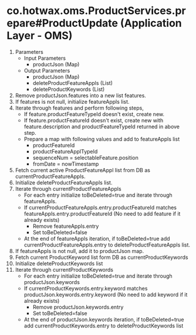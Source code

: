 # co.hotwax.oms.ProductServices.prepare#ProductUpdate (Application Layer - OMS)
1. Parameters
    * Input Parameters
        * productJson (Map)
    * Output Parameters
        * productJson (Map)
        * deleteProductFeatureAppls (List)
        * deleteProductKeywords (List)
2. Remove productJson.features into a new list features.
3. If features is not null, initialize featureAppls list.
4. Iterate through features and perform following steps,
    * If feature.productFeatureTypeId doesn't exist, create new.
    * If feature.productFeatureId doesn't exist, create new with feature.description and productFeatureTypeId returned in above step.
    * Prepare a map with following values and add to featureAppls list
        * productFeatureId
        * productFeatureApplTypeId
        * sequenceNum = selectableFeature.position
        * fromDate = nowTimestamp
5. Fetch current active ProductFeatureAppl list from DB as currentProductFeatureAppls.
6. Initialize deleteProductFeatureAppls list.
7. Iterate through currentProductFeatureAppls
    * For each entry initialize toBeDeleted=true and iterate through featureAppls.
    * If currentProductFeatureAppls.entry.productFeatureId matches featureAppls.entry.productFeatureId (No need to add feature if it already exists)
        * Remove featureAppls.entry
        * Set toBeDeleted=false
    * At the end of featureAppls iteration, if toBeDeleted=true add currentProductFeatureAppls.entry to deleteProductFeatureAppls list.
8. If featureAppls is not null, add it to productJson map.
9. Fetch current ProductKeyword list form DB as currentProductKeywords
10. Initialize deleteProductKeywords list
11. Iterate through currentProductKeywords
    * For each entry initialize toBeDeleted=true and iterate through productJson.keywords
    * If currentProductKeywords.entry.keyword matches productJson.keywords.entry.keyword (No need to add keyword if it already exists)
      * Remove productJson.keywords.entry
      * Set toBeDeleted=false
    * At the end of productJson.keywords iteration, if toBeDeleted=true add currentProductKeywords.entry to deleteProductKeywords list